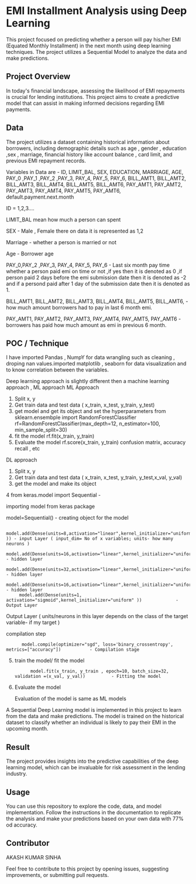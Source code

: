 
# EMI Installment Analysis using Deep Learning

This project focused on predicting whether a person will pay his/her EMI (Equated Monthly Installment) in the next month using deep learning techniques. The project utilizes a Sequential Model to analyze the data and make predictions.

## Project Overview
In today's financial landscape, assessing the likelihood of EMI repayments is crucial for lending institutions. This project aims to create a predictive model that can assist in making informed decisions regarding EMI payments.
## Data
The project utilizes a dataset containing historical information about borrowers, including demographic details such as age , gender , education ,sex , marriage, financial history like account balance , card limit, and previous EMI repayment records.

Variables in Data are -
ID,	LIMIT_BAL,	SEX,	EDUCATION,	MARRIAGE,  AGE,	PAY_0 ,PAY_1 ,PAY_2	,PAY_3,	PAY_4,	PAY_5,	PAY_6,	BILL_AMT1,	BILL_AMT2,	BILL_AMT3,	BILL_AMT4,	BILL_AMT5,	BILL_AMT6,	PAY_AMT1,	PAY_AMT2,	PAY_AMT3,	PAY_AMT4,	PAY_AMT5,	PAY_AMT6,	default.payment.next.month

ID = 1,2,3....

LIMIT_BAL mean how much a person can spent 


SEX - Male , Female there on data it is represented as 1,2

Marriage - whether a person is married or not 

Age - Borrower age 

PAY_0,PAY_2	,PAY_3,	PAY_4,	PAY_5,	PAY_6 - Last six month pay time whether a person paid emi on time or not ,if yes then it is denoted as 0 ,if person paid 2 days before the emi submission date then it is denoted as -2 and if a persond paid after 1 day of the submission date then it is denoted as 1.


BILL_AMT1,	BILL_AMT2,	BILL_AMT3,	BILL_AMT4,	BILL_AMT5,	BILL_AMT6, -   how much amount borrowers had to pay in last 6 month emi.

PAY_AMT1,	PAY_AMT2,	PAY_AMT3,	PAY_AMT4,	PAY_AMT5,	PAY_AMT6 - borrowers has paid how much amount as emi in previous 6 month.







## POC / Technique 
I have imported Pandas , NumpY for data wrangling such as cleaning , droping nan values.imported matplotlib , seaborn for data visualization and to know correlation between the variables.

Deep learning approach is slightly different then a machine learning approach , 
ML approach 
ML Approach
1. Split x, y 
2. Get train data and test data ( x_train, x_test, y_train, y_test) 
3. get model and get its object and set the hyperparameters
             from sklearn.ensembple import RandomForestClassifier
             rf=RandomForestClassifier(max_depth=12, n_estimator=100, min_sample_split=30)
4. fit the model 
             rf.fit(x_train, y_train)
5. Evaluate the model
              rf.score(x_train, y_train)
              confusion matrix, accuracy recall , etc 


DL approach   

1. Split x, y 
2. Get train data and test data ( x_train, x_test, y_train, y_test,x_val, y_val) 
3. get the model and make its object 



4 from keras.model import Sequential                                                  - 

importing model from keras package

 model=Sequential()                                                                       - creating object for the model

         model.add(Dense(units=8,activation="linear",kernel_initializer="uniform",input_dim=11 )) - input Layer ( input_dim= No of x variables; units- how many neurons )
         model.add(Dense(units=16,activation="linear",kernel_initializer="uniform"))              - hidden layer
         model.add(Dense(units=32,activation="linear",kernel_initializer="uniform"))              - hidden layer
         model.add(Dense(units=16,activation="linear",kernel_initializer="uniform"))              - hidden layer
         model.add(Dense(units=1, activation="sigmoid",kernel_initializer="uniform" ))             - Output Layer                                                          
         
 Output Layer  ( units/neurons in this layer depends on the class of the target variable- if my target )
                                                          
 compilation step  
          
          model.compile(optimizer="sgd", loss='binary_crossentropy', metrics=["accuracy"])           - Compilation stage

5. train the model/ fit the model
          
             model.fit(x_train, y_train , epoch=10, batch_size=32, validation =(x_val, y_val))          - Fitting the model 
6. Evaluate the model 
      
      Evaluation of the model is same as ML models   


A Sequential Deep Learning model is implemented in this project to learn from the data and make predictions. The model is trained on the historical dataset to classify whether an individual is likely to pay their EMI in the upcoming month.




## Result
The project provides insights into the predictive capabilities of the deep learning model, which can be invaluable for risk assessment in the lending industry.
## Usage
You can use this repository to explore the code, data, and model implementation. Follow the instructions in the documentation to replicate the analysis and make your predictions based on your own data with 77% od accuracy.


## Contributor

AKASH KUMAR SINHA 

Feel free to contribute to this project by opening issues, suggesting improvements, or submitting pull requests.
